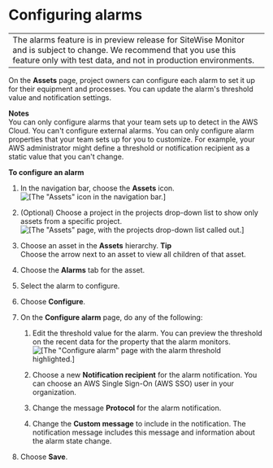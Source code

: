 # Configuring alarms<a name="configure-alarms"></a>


|  | 
| --- |
|  The alarms feature is in preview release for SiteWise Monitor and is subject to change\. We recommend that you use this feature only with test data, and not in production environments\.  | 

On the **Assets** page, project owners can configure each alarm to set it up for their equipment and processes\. You can update the alarm's threshold value and notification settings\.

**Notes**  
You can only configure alarms that your team sets up to detect in the AWS Cloud\. You can't configure external alarms\.
You can only configure alarm properties that your team sets up for you to customize\. For example, your AWS administrator might define a threshold or notification recipient as a static value that you can't change\.

**To configure an alarm**

1. In the navigation bar, choose the **Assets** icon\.  
![\[The "Assets" icon in the navigation bar.\]](http://docs.aws.amazon.com/iot-sitewise/latest/appguide/images/portal-navigation-asset-library-console.png)

1. <a name="asset-library-choose-project"></a>\(Optional\) Choose a project in the projects drop\-down list to show only assets from a specific project\.  
![\[The "Assets" page, with the projects drop-down list called out.\]](http://docs.aws.amazon.com/iot-sitewise/latest/appguide/images/asset-library-choose-project-console.png)

1. Choose an asset in the **Assets** hierarchy\.
**Tip**  
Choose the arrow next to an asset to view all children of that asset\.

1. Choose the **Alarms** tab for the asset\.

1. Select the alarm to configure\.

1. Choose **Configure**\.

1. On the **Configure alarm** page, do any of the following:

   1. Edit the threshold value for the alarm\. You can preview the threshold on the recent data for the property that the alarm monitors\.  
![\[The "Configure alarm" page with the alarm threshold highlighted.\]](http://docs.aws.amazon.com/iot-sitewise/latest/appguide/images/alarms-configure-threshold-console.png)

   1. Choose a new **Notification recipient** for the alarm notification\. You can choose an AWS Single Sign\-On \(AWS SSO\) user in your organization\.

   1. Change the message **Protocol** for the alarm notification\.

   1. Change the **Custom message** to include in the notification\. The notification message includes this message and information about the alarm state change\.

1. Choose **Save**\.